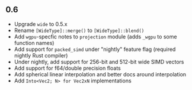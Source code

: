 ## 0.6
- Upgrade `wide` to 0.5.x
- Rename `[WideType]::merge()` to `[WideType]::blend()`
- Add `wgpu`-specfic notes to `projection` module (adds `_wgpu` to some function names)
- Add support for `packed_simd` under "nightly" feature flag (required nightly Rust compiler)
- Under nightly, add support for 256-bit and 512-bit wide SIMD vectors
- Add support for f64/double precision floats
- Add spherical linear interpolation and better docs around interpolation
- Add `Into<Vec2; N> for Vec2xN` implementations